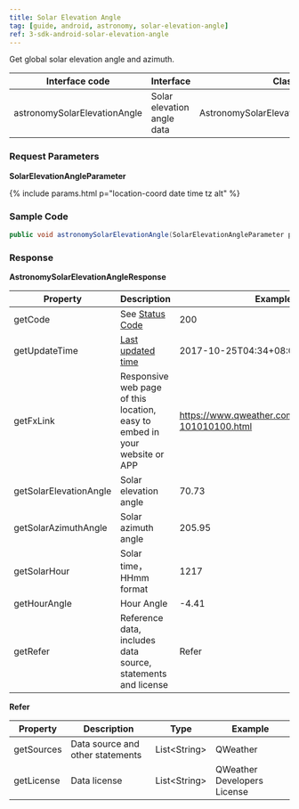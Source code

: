 ```yaml
---
title: Solar Elevation Angle
tag: [guide, android, astronomy, solar-elevation-angle]
ref: 3-sdk-android-solar-elevation-angle
---
```


Get global solar elevation angle and azimuth.

| Interface code| Interface  | Class |
| ------ | ---------- | ----------- |
| astronomySolarElevationAngle| Solar elevation angle data  | AstronomySolarElevationAngleResponse |

### Request Parameters

**SolarElevationAngleParameter**

{% include params.html p="location-coord date time tz alt" %}

### Sample Code

```java
public void astronomySolarElevationAngle(SolarElevationAngleParameter parameter, Callback<AstronomySolarElevationAngleResponse> callback);                             
```

### Response

**AstronomySolarElevationAngleResponse**

| Property | Description | Example |
| -------------------- | -------------------------- | ------------------------- |
| getCode | See [Status Code](/en/docs/resource/status-code/) | 200 |
| getUpdateTime | [Last updated time](/en/docs/resource/glossary/#update-time) | 2017-10-25T04:34+08:00 |
| getFxLink | Responsive web page of this location, easy to embed in your website or APP | https://www.qweather.com/weather/beijing-101010100.html |
| getSolarElevationAngle       | Solar elevation angle                   | 70.73  |
| getSolarAzimuthAngle       |  Solar azimuth angle   | 205.95      |
| getSolarHour | Solar time，HHmm format                | 1217 |
| getHourAngle | Hour Angle                   | -4.41 |
| getRefer | Reference data, includes data source, statements and license | Refer |


**Refer**

| Property | Description  |  Type |  Example  |
| ---------- | ----------- | ------------------ | ------------ |
| getSources | Data source and other statements  | List&lt;String&gt; | QWeather   |
| getLicense | Data license     | List&lt;String&gt; | QWeather Developers License |

